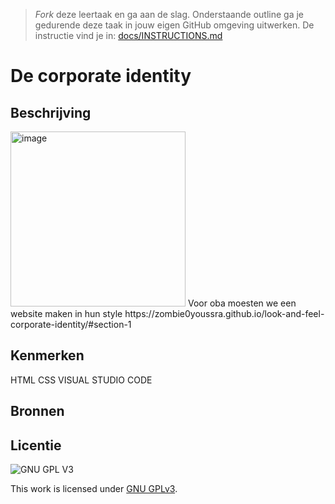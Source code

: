> _Fork_ deze leertaak en ga aan de slag. 
Onderstaande outline ga je gedurende deze taak in jouw eigen GitHub omgeving uitwerken. 
De instructie vind je in: [docs/INSTRUCTIONS.md](docs/INSTRUCTIONS.md)

# De corporate identity
<!-- Geef je project een titel en schrijf in één zin wat het is -->

## Beschrijving
<!-- In de Beschrijving staat hoe je project er uit ziet, hoe het werkt en wat je er mee kan. -->
<!-- Voeg een mooie poster visual toe 📸 --><img width="280" alt="image" src="https://user-images.githubusercontent.com/112857270/211667859-777c7397-5326-472b-b784-81cbf3cadce6.png"> Voor oba moesten we een website maken in hun style

<!-- Voeg een link toe naar Github Pages 🌐--> https://zombie0youssra.github.io/look-and-feel-corporate-identity/#section-1

## Kenmerken
<!-- Bij Kenmerken staat welke technieken zijn gebruikt en hoe. Wat is de HTML structuur? Wat zijn de belangrijkste dingen in CSS? Wat is er met Javascript gedaan en hoe? Misschien heb je een framwork of library gebruikt? -->
HTML
CSS
VISUAL STUDIO CODE

## Bronnen

## Licentie

![GNU GPL V3](https://www.gnu.org/graphics/gplv3-127x51.png)

This work is licensed under [GNU GPLv3](./LICENSE).
